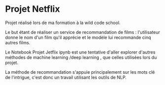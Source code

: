 # Projet Netflix 


Projet réalisé lors de ma formation à la wild code school.

Le but étant de réaliser un service de recommandation de films : l'utilisateur donne le nom d'un film qu'il apprécie et le modèle lui recommande cinq autres films.

Le Notebook Projet Jetflix ipynb est une tentative d'aller explorer d'autres méthodes de machine learning /deep learning , que celles utilisées lors du projet.

La méthode de recommandation s'appuie principalement sur les mots clé de l'intrigue, c'est donc un travail utilisant les outils de NLP.


